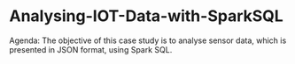 # Analysing-IOT-Data-with-SparkSQL

Agenda: The objective of this case study is to analyse sensor data, which is presented in JSON format, using Spark SQL. 
